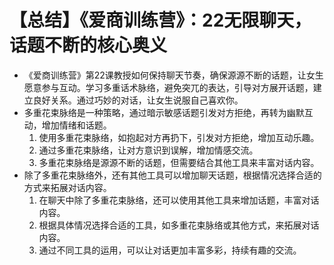 # 【总结】《爱商训练营》：22无限聊天，话题不断的核心奥义

-   《爱商训练营》第22课教授如何保持聊天节奏，确保源源不断的话题，让女生愿意参与互动。学习多重话术脉络，避免突兀的表达，引导对方展开话题，建立良好关系。通过巧妙的对话，让女生说服自己喜欢你。
-   多重花束脉络是一种策略，通过暗示敏感话题引发对方拒绝，再转为幽默互动，增加情绪和话题。
    1.  使用多重花束脉络，如抱起对方再扔下，引发对方拒绝，增加互动乐趣。
    2.  通过多重花束脉络，让对方意识到误解，增加情感交流。
    3.  多重花束脉络是源源不断的话题，但需要结合其他工具来丰富对话内容。
-   除了多重花束脉络外，还有其他工具可以增加聊天话题，根据情况选择合适的方式来拓展对话内容。
    1.  在聊天中除了多重花束脉络，还可以使用其他工具来增加话题，丰富对话内容。
    2.  根据具体情况选择合适的工具，如多重花束脉络或其他方式，来拓展对话内容。
    3.  通过不同工具的运用，可以让对话更加丰富多彩，持续有趣的交流。